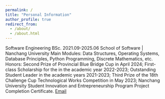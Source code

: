 ```yaml
---
permalink: /
title: "Personal Information"
author_profile: true
redirect_from: 
  - /about/
  - /about.html
---
```


Software Engineering BSc.                                                                                                                   2021.09-2025.06
School of Software | Nanchang University
Main Modules: Data Structures, Operating Systems, Database Principles, Python Programming, Discrete Mathematics, etc.
Honors:
Second Prize of Provincial Blue Bridge Cup in April 2024;
First-class Scholarship for the in the academic year 2022-2023;
Outstanding Student Leader in the academic years 2021-2023;
Third Prize of the 18th Challenge Cup Technological Works Competition in May 2023;
Nanchang University Student Innovation and Entrepreneurship Program Project Completion Certificate.
[Email](mailto:js.chen@email.ncu.edu.cn)
